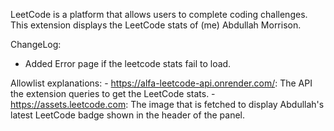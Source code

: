 LeetCode is a platform that allows users to complete coding challenges. This extension displays the LeetCode stats of (me) Abdullah Morrison.

ChangeLog:
- Added Error page if the leetcode stats fail to load.

Allowlist explanations:
    - https://alfa-leetcode-api.onrender.com/: The API the extension queries to get the LeetCode stats.
    - https://assets.leetcode.com: The image that is fetched to display Abdullah's latest LeetCode badge shown in the header of the panel.
